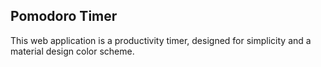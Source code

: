 
## Pomodoro Timer
This web application is a productivity timer, designed for simplicity and a material design color scheme.
